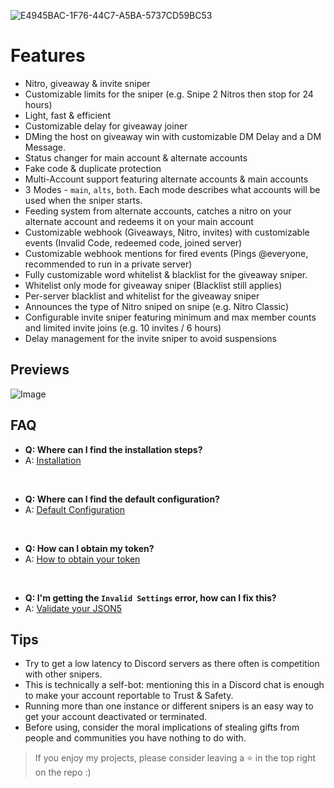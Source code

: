 ![E4945BAC-1F76-44C7-A5BA-5737CD59BC53](https://user-images.githubusercontent.com/119854821/228454369-508b4bfc-09ce-49f8-a1b0-89b47795c9b0.jpg)
                                                   
                                                   
                                                   
                                                
 # Features

- Nitro, giveaway & invite sniper
- Customizable limits for the sniper (e.g. Snipe 2 Nitros then stop for 24 hours)
- Light, fast & efficient
- Customizable delay for giveaway joiner
- DMing the host on giveaway win with customizable DM Delay and a DM Message.
- Status changer for main account & alternate accounts
- Fake code & duplicate protection
- Multi-Account support featuring alternate accounts & main accounts
- 3 Modes - `main`, `alts`, `both`. Each mode describes what accounts will be used when the sniper starts.
- Feeding system from alternate accounts, catches a nitro on your alternate account and redeems it on your main account
- Customizable webhook (Giveaways, Nitro, invites) with customizable events (Invalid Code, redeemed code, joined server)
- Customizable webhook mentions for fired events (Pings @everyone, recommended to run in a private server)
- Fully customizable word whitelist & blacklist for the giveaway sniper.
- Whitelist only mode for giveaway sniper (Blacklist still applies)
- Per-server blacklist and whitelist for the giveaway sniper
- Announces the type of Nitro sniped on snipe (e.g. Nitro Classic)
- Configurable invite sniper featuring minimum and max member counts and limited invite joins (e.g. 10 invites / 6 hours)
- Delay management for the invite sniper to avoid suspensions

## Previews
![Image](https://media.wtf/11603354)

## FAQ
- **Q: Where can I find the installation steps?**
- A: [Installation](https://github.com/localip/nitro-sniper/wiki/Installation)

<br />

- **Q: Where can I find the default configuration?**
- A: [Default Configuration](https://github.com/localip/nitro-sniper/wiki/Default-Configuration)

<br />

- **Q: How can I obtain my token?**
- A: [How to obtain your token](https://www.youtube.com/watch?v=rawcwqFJCCE)

<br />

- **Q: I'm getting the `Invalid Settings` error, how can I fix this?**
- A: [Validate your JSON5](https://jsonformatter.org/json5-validator)

## Tips

- Try to get a low latency to Discord servers as there often is competition with other snipers.
- This is technically a self-bot: mentioning this in a Discord chat is enough to make your account reportable to Trust & Safety.
- Running more than one instance or different snipers is an easy way to get your account deactivated or terminated.
- Before using, consider the moral implications of stealing gifts from people and communities you have nothing to do with.

> If you enjoy my projects, please consider leaving a :star: in the top right on the repo :)                                               
